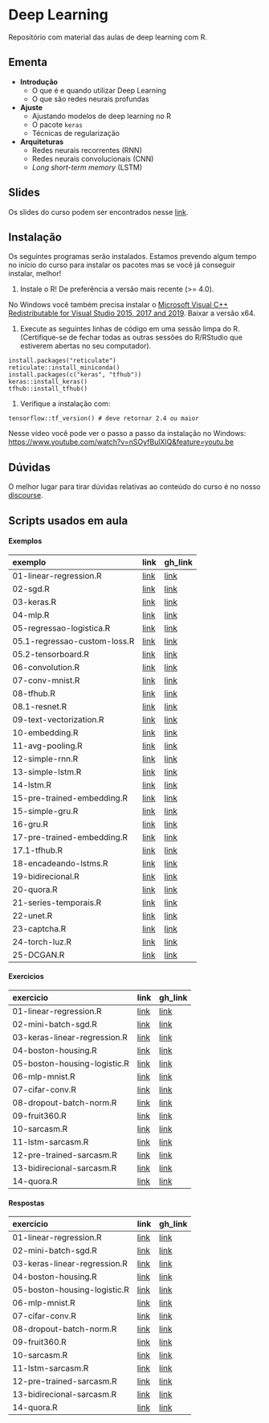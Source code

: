 
# Deep Learning

<!-- README.md is generated from README.Rmd. Please edit that file -->

Repositório com material das aulas de deep learning com R.

## Ementa

-   **Introdução**
    -   O que é e quando utilizar Deep Learning
    -   O que são redes neurais profundas
-   **Ajuste**
    -   Ajustando modelos de deep learning no R
    -   O pacote `keras`
    -   Técnicas de regularização
-   **Arquiteturas**
    -   Redes neurais recorrentes (RNN)
    -   Redes neurais convolucionais (CNN)
    -   *Long short-term memory* (LSTM)

## Slides

Os slides do curso podem ser encontrados nesse
[link](https://curso-r.github.io/202111-deep-learning/slides).

## Instalação

Os seguintes programas serão instalados. Estamos prevendo algum tempo no
início do curso para instalar os pacotes mas se você já conseguir
instalar, melhor!

1.  Instale o R! De preferência a versão mais recente (&gt;= 4.0).

No Windows você também precisa instalar o [Microsoft Visual C++
Redistributable for Visual Studio 2015, 2017 and
2019](https://support.microsoft.com/help/2977003/the-latest-supported-visual-c-downloads).
Baixar a versão x64.

1.  Execute as seguintes linhas de código em uma sessão limpa do R.
    (Certifique-se de fechar todas as outras sessões do R/RStudio que
    estiverem abertas no seu computador).

<!-- -->

    install.packages("reticulate")
    reticulate::install_miniconda()
    install.packages(c("keras", "tfhub"))
    keras::install_keras()
    tfhub::install_tfhub()

1.  Verifique a instalação com:

<!-- -->

    tensorflow::tf_version() # deve retornar 2.4 ou maior

Nesse vídeo você pode ver o passo a passo da instalação no Windows:
<https://www.youtube.com/watch?v=nSOyfBulXlQ&feature=youtu.be>

## Dúvidas

O melhor lugar para tirar dúvidas relativas ao conteúdo do curso é no
nosso [discourse](https://discourse.curso-r.com/).

## Scripts usados em aula

#### Exemplos

| exemplo                      | link                                                                                         | gh\_link                                                                                                |
|:-----------------------------|:---------------------------------------------------------------------------------------------|:--------------------------------------------------------------------------------------------------------|
| 01-linear-regression.R       | [link](https://curso-r.github.io/202111-deep-learning/exemplos/01-linear-regression.R)       | [link](https://github.com/curso-r/202111-deep-learning/blob/main/exemplos/01-linear-regression.R)       |
| 02-sgd.R                     | [link](https://curso-r.github.io/202111-deep-learning/exemplos/02-sgd.R)                     | [link](https://github.com/curso-r/202111-deep-learning/blob/main/exemplos/02-sgd.R)                     |
| 03-keras.R                   | [link](https://curso-r.github.io/202111-deep-learning/exemplos/03-keras.R)                   | [link](https://github.com/curso-r/202111-deep-learning/blob/main/exemplos/03-keras.R)                   |
| 04-mlp.R                     | [link](https://curso-r.github.io/202111-deep-learning/exemplos/04-mlp.R)                     | [link](https://github.com/curso-r/202111-deep-learning/blob/main/exemplos/04-mlp.R)                     |
| 05-regressao-logistica.R     | [link](https://curso-r.github.io/202111-deep-learning/exemplos/05-regressao-logistica.R)     | [link](https://github.com/curso-r/202111-deep-learning/blob/main/exemplos/05-regressao-logistica.R)     |
| 05.1-regressao-custom-loss.R | [link](https://curso-r.github.io/202111-deep-learning/exemplos/05.1-regressao-custom-loss.R) | [link](https://github.com/curso-r/202111-deep-learning/blob/main/exemplos/05.1-regressao-custom-loss.R) |
| 05.2-tensorboard.R           | [link](https://curso-r.github.io/202111-deep-learning/exemplos/05.2-tensorboard.R)           | [link](https://github.com/curso-r/202111-deep-learning/blob/main/exemplos/05.2-tensorboard.R)           |
| 06-convolution.R             | [link](https://curso-r.github.io/202111-deep-learning/exemplos/06-convolution.R)             | [link](https://github.com/curso-r/202111-deep-learning/blob/main/exemplos/06-convolution.R)             |
| 07-conv-mnist.R              | [link](https://curso-r.github.io/202111-deep-learning/exemplos/07-conv-mnist.R)              | [link](https://github.com/curso-r/202111-deep-learning/blob/main/exemplos/07-conv-mnist.R)              |
| 08-tfhub.R                   | [link](https://curso-r.github.io/202111-deep-learning/exemplos/08-tfhub.R)                   | [link](https://github.com/curso-r/202111-deep-learning/blob/main/exemplos/08-tfhub.R)                   |
| 08.1-resnet.R                | [link](https://curso-r.github.io/202111-deep-learning/exemplos/08.1-resnet.R)                | [link](https://github.com/curso-r/202111-deep-learning/blob/main/exemplos/08.1-resnet.R)                |
| 09-text-vectorization.R      | [link](https://curso-r.github.io/202111-deep-learning/exemplos/09-text-vectorization.R)      | [link](https://github.com/curso-r/202111-deep-learning/blob/main/exemplos/09-text-vectorization.R)      |
| 10-embedding.R               | [link](https://curso-r.github.io/202111-deep-learning/exemplos/10-embedding.R)               | [link](https://github.com/curso-r/202111-deep-learning/blob/main/exemplos/10-embedding.R)               |
| 11-avg-pooling.R             | [link](https://curso-r.github.io/202111-deep-learning/exemplos/11-avg-pooling.R)             | [link](https://github.com/curso-r/202111-deep-learning/blob/main/exemplos/11-avg-pooling.R)             |
| 12-simple-rnn.R              | [link](https://curso-r.github.io/202111-deep-learning/exemplos/12-simple-rnn.R)              | [link](https://github.com/curso-r/202111-deep-learning/blob/main/exemplos/12-simple-rnn.R)              |
| 13-simple-lstm.R             | [link](https://curso-r.github.io/202111-deep-learning/exemplos/13-simple-lstm.R)             | [link](https://github.com/curso-r/202111-deep-learning/blob/main/exemplos/13-simple-lstm.R)             |
| 14-lstm.R                    | [link](https://curso-r.github.io/202111-deep-learning/exemplos/14-lstm.R)                    | [link](https://github.com/curso-r/202111-deep-learning/blob/main/exemplos/14-lstm.R)                    |
| 15-pre-trained-embedding.R   | [link](https://curso-r.github.io/202111-deep-learning/exemplos/15-pre-trained-embedding.R)   | [link](https://github.com/curso-r/202111-deep-learning/blob/main/exemplos/15-pre-trained-embedding.R)   |
| 15-simple-gru.R              | [link](https://curso-r.github.io/202111-deep-learning/exemplos/15-simple-gru.R)              | [link](https://github.com/curso-r/202111-deep-learning/blob/main/exemplos/15-simple-gru.R)              |
| 16-gru.R                     | [link](https://curso-r.github.io/202111-deep-learning/exemplos/16-gru.R)                     | [link](https://github.com/curso-r/202111-deep-learning/blob/main/exemplos/16-gru.R)                     |
| 17-pre-trained-embedding.R   | [link](https://curso-r.github.io/202111-deep-learning/exemplos/17-pre-trained-embedding.R)   | [link](https://github.com/curso-r/202111-deep-learning/blob/main/exemplos/17-pre-trained-embedding.R)   |
| 17.1-tfhub.R                 | [link](https://curso-r.github.io/202111-deep-learning/exemplos/17.1-tfhub.R)                 | [link](https://github.com/curso-r/202111-deep-learning/blob/main/exemplos/17.1-tfhub.R)                 |
| 18-encadeando-lstms.R        | [link](https://curso-r.github.io/202111-deep-learning/exemplos/18-encadeando-lstms.R)        | [link](https://github.com/curso-r/202111-deep-learning/blob/main/exemplos/18-encadeando-lstms.R)        |
| 19-bidirecional.R            | [link](https://curso-r.github.io/202111-deep-learning/exemplos/19-bidirecional.R)            | [link](https://github.com/curso-r/202111-deep-learning/blob/main/exemplos/19-bidirecional.R)            |
| 20-quora.R                   | [link](https://curso-r.github.io/202111-deep-learning/exemplos/20-quora.R)                   | [link](https://github.com/curso-r/202111-deep-learning/blob/main/exemplos/20-quora.R)                   |
| 21-series-temporais.R        | [link](https://curso-r.github.io/202111-deep-learning/exemplos/21-series-temporais.R)        | [link](https://github.com/curso-r/202111-deep-learning/blob/main/exemplos/21-series-temporais.R)        |
| 22-unet.R                    | [link](https://curso-r.github.io/202111-deep-learning/exemplos/22-unet.R)                    | [link](https://github.com/curso-r/202111-deep-learning/blob/main/exemplos/22-unet.R)                    |
| 23-captcha.R                 | [link](https://curso-r.github.io/202111-deep-learning/exemplos/23-captcha.R)                 | [link](https://github.com/curso-r/202111-deep-learning/blob/main/exemplos/23-captcha.R)                 |
| 24-torch-luz.R               | [link](https://curso-r.github.io/202111-deep-learning/exemplos/24-torch-luz.R)               | [link](https://github.com/curso-r/202111-deep-learning/blob/main/exemplos/24-torch-luz.R)               |
| 25-DCGAN.R                   | [link](https://curso-r.github.io/202111-deep-learning/exemplos/25-DCGAN.R)                   | [link](https://github.com/curso-r/202111-deep-learning/blob/main/exemplos/25-DCGAN.R)                   |

#### Exercicios

| exercicio                    | link                                                                                           | gh\_link                                                                                                  |
|:-----------------------------|:-----------------------------------------------------------------------------------------------|:----------------------------------------------------------------------------------------------------------|
| 01-linear-regression.R       | [link](https://curso-r.github.io/202111-deep-learning/exercicios/01-linear-regression.R)       | [link](https://github.com/curso-r/202111-deep-learning/blob/main/exercicios/01-linear-regression.R)       |
| 02-mini-batch-sgd.R          | [link](https://curso-r.github.io/202111-deep-learning/exercicios/02-mini-batch-sgd.R)          | [link](https://github.com/curso-r/202111-deep-learning/blob/main/exercicios/02-mini-batch-sgd.R)          |
| 03-keras-linear-regression.R | [link](https://curso-r.github.io/202111-deep-learning/exercicios/03-keras-linear-regression.R) | [link](https://github.com/curso-r/202111-deep-learning/blob/main/exercicios/03-keras-linear-regression.R) |
| 04-boston-housing.R          | [link](https://curso-r.github.io/202111-deep-learning/exercicios/04-boston-housing.R)          | [link](https://github.com/curso-r/202111-deep-learning/blob/main/exercicios/04-boston-housing.R)          |
| 05-boston-housing-logistic.R | [link](https://curso-r.github.io/202111-deep-learning/exercicios/05-boston-housing-logistic.R) | [link](https://github.com/curso-r/202111-deep-learning/blob/main/exercicios/05-boston-housing-logistic.R) |
| 06-mlp-mnist.R               | [link](https://curso-r.github.io/202111-deep-learning/exercicios/06-mlp-mnist.R)               | [link](https://github.com/curso-r/202111-deep-learning/blob/main/exercicios/06-mlp-mnist.R)               |
| 07-cifar-conv.R              | [link](https://curso-r.github.io/202111-deep-learning/exercicios/07-cifar-conv.R)              | [link](https://github.com/curso-r/202111-deep-learning/blob/main/exercicios/07-cifar-conv.R)              |
| 08-dropout-batch-norm.R      | [link](https://curso-r.github.io/202111-deep-learning/exercicios/08-dropout-batch-norm.R)      | [link](https://github.com/curso-r/202111-deep-learning/blob/main/exercicios/08-dropout-batch-norm.R)      |
| 09-fruit360.R                | [link](https://curso-r.github.io/202111-deep-learning/exercicios/09-fruit360.R)                | [link](https://github.com/curso-r/202111-deep-learning/blob/main/exercicios/09-fruit360.R)                |
| 10-sarcasm.R                 | [link](https://curso-r.github.io/202111-deep-learning/exercicios/10-sarcasm.R)                 | [link](https://github.com/curso-r/202111-deep-learning/blob/main/exercicios/10-sarcasm.R)                 |
| 11-lstm-sarcasm.R            | [link](https://curso-r.github.io/202111-deep-learning/exercicios/11-lstm-sarcasm.R)            | [link](https://github.com/curso-r/202111-deep-learning/blob/main/exercicios/11-lstm-sarcasm.R)            |
| 12-pre-trained-sarcasm.R     | [link](https://curso-r.github.io/202111-deep-learning/exercicios/12-pre-trained-sarcasm.R)     | [link](https://github.com/curso-r/202111-deep-learning/blob/main/exercicios/12-pre-trained-sarcasm.R)     |
| 13-bidirecional-sarcasm.R    | [link](https://curso-r.github.io/202111-deep-learning/exercicios/13-bidirecional-sarcasm.R)    | [link](https://github.com/curso-r/202111-deep-learning/blob/main/exercicios/13-bidirecional-sarcasm.R)    |
| 14-quora.R                   | [link](https://curso-r.github.io/202111-deep-learning/exercicios/14-quora.R)                   | [link](https://github.com/curso-r/202111-deep-learning/blob/main/exercicios/14-quora.R)                   |

#### Respostas

| exercicio                    | link                                                                                          | gh\_link                                                                                                 |
|:-----------------------------|:----------------------------------------------------------------------------------------------|:---------------------------------------------------------------------------------------------------------|
| 01-linear-regression.R       | [link](https://curso-r.github.io/202111-deep-learning/respostas/01-linear-regression.R)       | [link](https://github.com/curso-r/202111-deep-learning/blob/main/respostas/01-linear-regression.R)       |
| 02-mini-batch-sgd.R          | [link](https://curso-r.github.io/202111-deep-learning/respostas/02-mini-batch-sgd.R)          | [link](https://github.com/curso-r/202111-deep-learning/blob/main/respostas/02-mini-batch-sgd.R)          |
| 03-keras-linear-regression.R | [link](https://curso-r.github.io/202111-deep-learning/respostas/03-keras-linear-regression.R) | [link](https://github.com/curso-r/202111-deep-learning/blob/main/respostas/03-keras-linear-regression.R) |
| 04-boston-housing.R          | [link](https://curso-r.github.io/202111-deep-learning/respostas/04-boston-housing.R)          | [link](https://github.com/curso-r/202111-deep-learning/blob/main/respostas/04-boston-housing.R)          |
| 05-boston-housing-logistic.R | [link](https://curso-r.github.io/202111-deep-learning/respostas/05-boston-housing-logistic.R) | [link](https://github.com/curso-r/202111-deep-learning/blob/main/respostas/05-boston-housing-logistic.R) |
| 06-mlp-mnist.R               | [link](https://curso-r.github.io/202111-deep-learning/respostas/06-mlp-mnist.R)               | [link](https://github.com/curso-r/202111-deep-learning/blob/main/respostas/06-mlp-mnist.R)               |
| 07-cifar-conv.R              | [link](https://curso-r.github.io/202111-deep-learning/respostas/07-cifar-conv.R)              | [link](https://github.com/curso-r/202111-deep-learning/blob/main/respostas/07-cifar-conv.R)              |
| 08-dropout-batch-norm.R      | [link](https://curso-r.github.io/202111-deep-learning/respostas/08-dropout-batch-norm.R)      | [link](https://github.com/curso-r/202111-deep-learning/blob/main/respostas/08-dropout-batch-norm.R)      |
| 09-fruit360.R                | [link](https://curso-r.github.io/202111-deep-learning/respostas/09-fruit360.R)                | [link](https://github.com/curso-r/202111-deep-learning/blob/main/respostas/09-fruit360.R)                |
| 10-sarcasm.R                 | [link](https://curso-r.github.io/202111-deep-learning/respostas/10-sarcasm.R)                 | [link](https://github.com/curso-r/202111-deep-learning/blob/main/respostas/10-sarcasm.R)                 |
| 11-lstm-sarcasm.R            | [link](https://curso-r.github.io/202111-deep-learning/respostas/11-lstm-sarcasm.R)            | [link](https://github.com/curso-r/202111-deep-learning/blob/main/respostas/11-lstm-sarcasm.R)            |
| 12-pre-trained-sarcasm.R     | [link](https://curso-r.github.io/202111-deep-learning/respostas/12-pre-trained-sarcasm.R)     | [link](https://github.com/curso-r/202111-deep-learning/blob/main/respostas/12-pre-trained-sarcasm.R)     |
| 13-bidirecional-sarcasm.R    | [link](https://curso-r.github.io/202111-deep-learning/respostas/13-bidirecional-sarcasm.R)    | [link](https://github.com/curso-r/202111-deep-learning/blob/main/respostas/13-bidirecional-sarcasm.R)    |
| 14-quora.R                   | [link](https://curso-r.github.io/202111-deep-learning/respostas/14-quora.R)                   | [link](https://github.com/curso-r/202111-deep-learning/blob/main/respostas/14-quora.R)                   |
